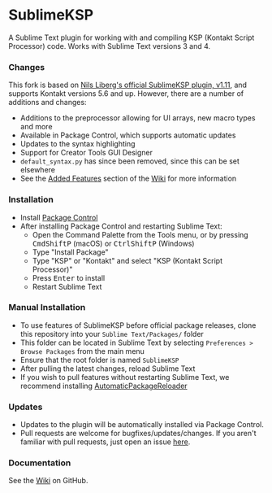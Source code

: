 # SublimeKSP

A Sublime Text plugin for working with and compiling KSP (Kontakt Script Processor) code. Works with Sublime Text versions 3 and 4.

### Changes
This fork is based on [Nils Liberg's official SublimeKSP plugin, v1.11](http://nilsliberg.se/ksp/), and supports Kontakt versions 5.6 and up. However, there are a number of additions and changes:

* Additions to the preprocessor allowing for UI arrays, new macro types and more
* Available in Package Control, which supports automatic updates
* Updates to the syntax highlighting
* Support for Creator Tools GUI Designer
* `default_syntax.py` has since been removed, since this can be set elsewhere
* See the [Added Features](https://github.com/nojanath/SublimeKSP/wiki/Added-Features) section of the [Wiki](https://github.com/nojanath/SublimeKSP/wiki) for more information

### Installation

* Install [Package Control](https://packagecontrol.io/installation)
* After installing Package Control and restarting Sublime Text:
  * Open the Command Palette from the Tools menu, or by pressing <kbd>Cmd</kbd><kbd>Shift</kbd><kbd>P</kbd> (macOS) or <kbd>Ctrl</kbd><kbd>Shift</kbd><kbd>P</kbd> (Windows)
  * Type "Install Package"
  * Type "KSP" or "Kontakt" and select "KSP (Kontakt Script Processor)"
  * Press <kbd>Enter</kbd> to install
  * Restart Sublime Text

### Manual Installation

 * To use features of SublimeKSP before official package releases, clone this repository into your `Sublime Text/Packages/` folder
 * This folder can be located in Sublime Text by selecting `Preferences > Browse Packages` from the main menu
 * Ensure that the root folder is named `SublimeKSP`
 * After pulling the latest changes, reload Sublime Text
 * If you wish to pull features without restarting Sublime Text, we recommend installing [Automatic​Package​Reloader](https://packagecontrol.io/packages/AutomaticPackageReloader)

### Updates
* Updates to the plugin will be automatically installed via Package Control.
* Pull requests are welcome for bugfixes/updates/changes. If you aren't familiar
with pull requests, just open an issue [here](https://github.com/nojanath/SublimeKSP/issues).

### Documentation
See the [Wiki](https://github.com/nojanath/SublimeKSP/wiki) on GitHub.